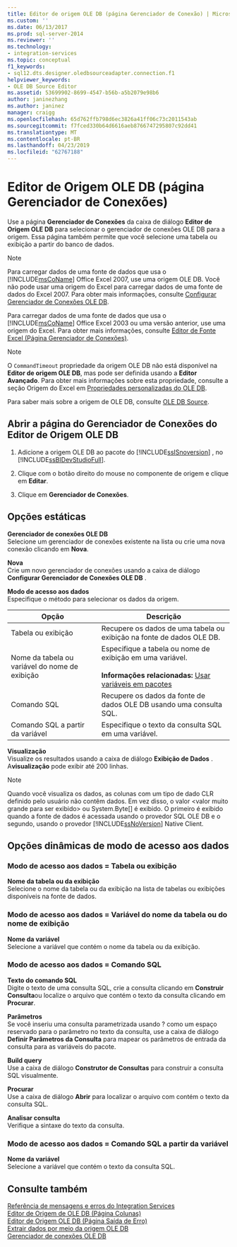 ```yaml
---
title: Editor de origem OLE DB (página Gerenciador de Conexão) | Microsoft Docs
ms.custom: ''
ms.date: 06/13/2017
ms.prod: sql-server-2014
ms.reviewer: ''
ms.technology:
- integration-services
ms.topic: conceptual
f1_keywords:
- sql12.dts.designer.oledbsourceadapter.connection.f1
helpviewer_keywords:
- OLE DB Source Editor
ms.assetid: 53699902-8699-4547-b56b-a5b2079e98b6
author: janinezhang
ms.author: janinez
manager: craigg
ms.openlocfilehash: 65d762ffb798d6ec3826a41ff06c73c2011543ab
ms.sourcegitcommit: f7fced330b64d6616aeb8766747295807c92dd41
ms.translationtype: MT
ms.contentlocale: pt-BR
ms.lasthandoff: 04/23/2019
ms.locfileid: "62767188"
---
```

# <a name="ole-db-source-editor-connection-manager-page"></a>Editor de Origem OLE DB (página Gerenciador de Conexões)
  Use a página **Gerenciador de Conexões** da caixa de diálogo **Editor de Origem OLE DB** para selecionar o gerenciador de conexões OLE DB para a origem. Essa página também permite que você selecione uma tabela ou exibição a partir do banco de dados.  
  
> [!NOTE]  
>  Para carregar dados de uma fonte de dados que usa o [!INCLUDE[msCoName](../includes/msconame-md.md)] Office Excel 2007, use uma origem OLE DB. Você não pode usar uma origem do Excel para carregar dados de uma fonte de dados do Excel 2007. Para obter mais informações, consulte [Configurar Gerenciador de Conexões OLE DB](configure-ole-db-connection-manager.md).  
>   
>  Para carregar dados de uma fonte de dados que usa o [!INCLUDE[msCoName](../includes/msconame-md.md)] Office Excel 2003 ou uma versão anterior, use uma origem do Excel. Para obter mais informações, consulte [Editor de Fonte Excel &#40;Página Gerenciador de Conexões&#41;](../../2014/integration-services/excel-source-editor-connection-manager-page.md).  
  
> [!NOTE]  
>  O `CommandTimeout` propriedade da origem OLE DB não está disponível na **Editor de origem OLE DB**, mas pode ser definida usando a **Editor Avançado**. Para obter mais informações sobre esta propriedade, consulte a seção Origem do Excel em [Propriedades personalizadas do OLE DB](data-flow/ole-db-custom-properties.md).  
  
 Para saber mais sobre a origem de OLE DB, consulte [OLE DB Source](data-flow/ole-db-source.md).  
  
## <a name="open-the-ole-db-source-editor-connection-manager-page"></a>Abrir a página do Gerenciador de Conexões do Editor de Origem OLE DB  
  
1.  Adicione a origem OLE DB ao pacote do [!INCLUDE[ssISnoversion](../includes/ssisnoversion-md.md)] , no [!INCLUDE[ssBIDevStudioFull](../includes/ssbidevstudiofull-md.md)].  
  
2.  Clique com o botão direito do mouse no componente de origem e clique em **Editar**.  
  
3.  Clique em **Gerenciador de Conexões**.  
  
## <a name="static-options"></a>Opções estáticas  
 **Gerenciador de conexões OLE DB**  
 Selecione um gerenciador de conexões existente na lista ou crie uma nova conexão clicando em **Nova**.  
  
 **Nova**  
 Crie um novo gerenciador de conexões usando a caixa de diálogo **Configurar Gerenciador de Conexões OLE DB** .  
  
 **Modo de acesso aos dados**  
 Especifique o método para selecionar os dados da origem.  
  
|Opção|Descrição|  
|------------|-----------------|  
|Tabela ou exibição|Recupere os dados de uma tabela ou exibição na fonte de dados OLE DB.|  
|Nome da tabela ou variável do nome de exibição|Especifique a tabela ou nome de exibição em uma variável.<br /><br /> **Informações relacionadas:** [Usar variáveis em pacotes](../../2014/integration-services/use-variables-in-packages.md)|  
|Comando SQL|Recupere os dados da fonte de dados OLE DB usando uma consulta SQL.|  
|Comando SQL a partir da variável|Especifique o texto da consulta SQL em uma variável.|  
  
 **Visualização**  
 Visualize os resultados usando a caixa de diálogo **Exibição de Dados** . A**visualização** pode exibir até 200 linhas.  
  
> [!NOTE]  
>  Quando você visualiza os dados, as colunas com um tipo de dado CLR definido pelo usuário não contêm dados. Em vez disso, o valor \<valor muito grande para ser exibido> ou System.Byte[] é exibido. O primeiro é exibido quando a fonte de dados é acessada usando o provedor SQL OLE DB e o segundo, usando o provedor [!INCLUDE[ssNoVersion](../includes/ssnoversion-md.md)] Native Client.  
  
## <a name="data-access-mode-dynamic-options"></a>Opções dinâmicas de modo de acesso aos dados  
  
### <a name="data-access-mode--table-or-view"></a>Modo de acesso aos dados = Tabela ou exibição  
 **Nome da tabela ou da exibição**  
 Selecione o nome da tabela ou da exibição na lista de tabelas ou exibições disponíveis na fonte de dados.  
  
### <a name="data-access-mode--table-name-or-view-name-variable"></a>Modo de acesso aos dados = Variável do nome da tabela ou do nome de exibição  
 **Nome da variável**  
 Selecione a variável que contém o nome da tabela ou da exibição.  
  
### <a name="data-access-mode--sql-command"></a>Modo de acesso aos dados = Comando SQL  
 **Texto do comando SQL**  
 Digite o texto de uma consulta SQL, crie a consulta clicando em **Construir Consulta**ou localize o arquivo que contém o texto da consulta clicando em **Procurar**.  
  
 **Parâmetros**  
 Se você inseriu uma consulta parametrizada usando ? como um espaço reservado para o parâmetro no texto da consulta, use a caixa de diálogo **Definir Parâmetros da Consulta** para mapear os parâmetros de entrada da consulta para as variáveis do pacote.  
  
 **Build query**  
 Use a caixa de diálogo **Construtor de Consultas** para construir a consulta SQL visualmente.  
  
 **Procurar**  
 Use a caixa de diálogo **Abrir** para localizar o arquivo com contém o texto da consulta SQL.  
  
 **Analisar consulta**  
 Verifique a sintaxe do texto da consulta.  
  
### <a name="data-access-mode--sql-command-from-variable"></a>Modo de acesso aos dados = Comando SQL a partir da variável  
 **Nome da variável**  
 Selecione a variável que contém o texto da consulta SQL.  
  
## <a name="see-also"></a>Consulte também  
 [Referência de mensagens e erros do Integration Services](../../2014/integration-services/integration-services-error-and-message-reference.md)   
 [Editor de Origem de OLE DB &#40;Página Colunas&#41;](../../2014/integration-services/ole-db-source-editor-columns-page.md)   
 [Editor de Origem OLE DB &#40;Página Saída de Erro&#41;](../../2014/integration-services/ole-db-source-editor-error-output-page.md)   
 [Extrair dados por meio da origem OLE DB](data-flow/extract-data-by-using-the-ole-db-source.md)   
 [Gerenciador de conexões OLE DB](connection-manager/ole-db-connection-manager.md)  
  
  
